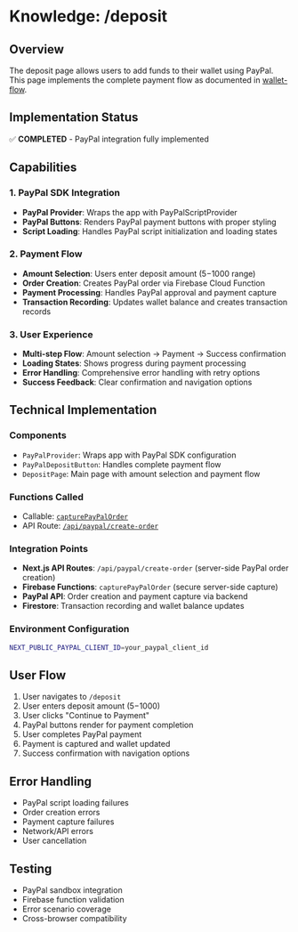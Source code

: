# Knowledge: /deposit

## Overview
The deposit page allows users to add funds to their wallet using PayPal. This page implements the complete payment flow as documented in [wallet-flow](./wallet-flow.md).

## Implementation Status
✅ **COMPLETED** - PayPal integration fully implemented

## Capabilities

### 1. PayPal SDK Integration
- **PayPal Provider**: Wraps the app with PayPalScriptProvider
- **PayPal Buttons**: Renders PayPal payment buttons with proper styling
- **Script Loading**: Handles PayPal script initialization and loading states

### 2. Payment Flow
- **Amount Selection**: Users enter deposit amount ($5-$1000 range)
- **Order Creation**: Creates PayPal order via Firebase Cloud Function
- **Payment Processing**: Handles PayPal approval and payment capture
- **Transaction Recording**: Updates wallet balance and creates transaction records

### 3. User Experience
- **Multi-step Flow**: Amount selection → Payment → Success confirmation
- **Loading States**: Shows progress during payment processing
- **Error Handling**: Comprehensive error handling with retry options
- **Success Feedback**: Clear confirmation and navigation options

## Technical Implementation

### Components
- `PayPalProvider`: Wraps app with PayPal SDK configuration
- `PayPalDepositButton`: Handles complete payment flow
- `DepositPage`: Main page with amount selection and payment flow

### Functions Called
- Callable: [`capturePayPalOrder`](../functions/capturePayPalOrder.md)
- API Route: [`/api/paypal/create-order`](../functions/api-paypal-create-order.md)

### Integration Points
- **Next.js API Routes**: `/api/paypal/create-order` (server-side PayPal order creation)
- **Firebase Functions**: `capturePayPalOrder` (secure server-side capture)
- **PayPal API**: Order creation and payment capture via backend
- **Firestore**: Transaction recording and wallet balance updates

### Environment Configuration
```bash
NEXT_PUBLIC_PAYPAL_CLIENT_ID=your_paypal_client_id
```

## User Flow
1. User navigates to `/deposit`
2. User enters deposit amount ($5-$1000)
3. User clicks "Continue to Payment"
4. PayPal buttons render for payment completion
5. User completes PayPal payment
6. Payment is captured and wallet updated
7. Success confirmation with navigation options

## Error Handling
- PayPal script loading failures
- Order creation errors
- Payment capture failures
- Network/API errors
- User cancellation

## Testing
- PayPal sandbox integration
- Firebase function validation
- Error scenario coverage
- Cross-browser compatibility 